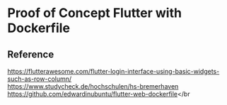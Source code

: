 # Proof of Concept Flutter with Dockerfile

## Reference

https://flutterawesome.com/flutter-login-interface-using-basic-widgets-such-as-row-column/ </br>
https://www.studycheck.de/hochschulen/hs-bremerhaven</br>
https://github.com/edwardinubuntu/flutter-web-dockerfile</br


